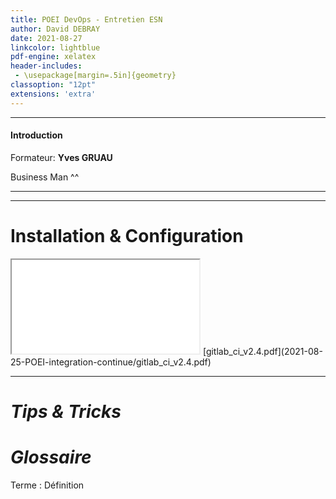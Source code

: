 ```yaml
---
title: POEI DevOps - Entretien ESN
author: David DEBRAY
date: 2021-08-27
linkcolor: lightblue
pdf-engine: xelatex
header-includes:
 - \usepackage[margin=.5in]{geometry}
classoption: "12pt"
extensions: 'extra'
---
```

<link rel="icon" href="favicon.png" type="image/png" />
<meta name="viewport" content="width=device-width, initial-scale=1.0">

---

#### Introduction

Formateur: **Yves GRUAU**

Business Man ^^

---

---


# Installation & Configuration

<iframe src="2021-08-25-POEI-integration-continue/gitlab_ci_v2.4.pdf"></iframe>
[gitlab_ci_v2.4.pdf](2021-08-25-POEI-integration-continue/gitlab_ci_v2.4.pdf)



---

# *Tips & Tricks*



# *Glossaire*

Terme
  : Définition


